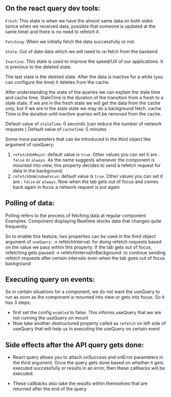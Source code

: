 ## On the react query dev tools:

`Fresh`: This state is when we have the almost same data on both sides (since when we received data, possible that someone is updated at the same time) and there is no need to refetch it.

`Fetching`: When we initially fetch the data successfully or not.

`Stale`: Out of date data which we will need to re-fetch from the backend.

`Inactive`: This state is used to improve the speed/UX of our applications. It is previous to the deleted state.

The last state is the deleted state. After the data is inactive for a while (you can configure the time) it deletes from the cache.

After understanding the state of the queries we can explain the stale time and cache time. StaleTime is the duration of the transition from a fresh to a stale state. If we are in the fresh state we will get the data from the cache only, but if we are in the stale state we may do a background fetch. cache Time is the duration until inactive queries will be removed from the cache.

Default value of `staleTime`: 0 seconds (can reduce the number of network requests )
Default value of `cacheTime`: 5 minutes

Some more parameters that can be introduced in the third object like argument of useQuery:

1. `refetchOnMount`: default value is `true`. Other values you can set it are : `false` or `always`. As the name suggests whenever the component is mounted into view, this property decides to send a refetch request for data in the background.
2. `refetchOnWindowFocus`: default value is `true`. Other values you can set it are : `false` or `always`. Now when the tab gets out of focus and comes back again in focus a network request is put again.

## Polling of data:

Polling refers to the process of fetching data at regular component
Examples: Component displaying Realtime stocks data that changes quite frequently.

So to enable this feature, two properties can be used in the third object argument of `useQuery`:
-> refetchInterval: for doing refetch requests based on the value we pass within this property. If the tab gets out of focus,
refetching gets paused
-> refetchIntervalInBackground: to continue sending refetch requests after certain intervals even when the tab goes out of focus background

## Executing query on events:

So in certain situations for a component, we do not want the useQuery to run as soon as the component is mounted into view or gets into focus.
So it has 3 steps:

- first set the config `enabled` to false. This informs useQuery that we are not running the useQuery on mount
- Now take another destructured property called as `refetch` on left side of useQuery that will help us in executing the useQuery on certain event


## Side effects after the API query gets done:
- React query allows you to attach onSuccess and onError parameters in the third argument. Once the query gets done based on whether it gets executed successfully or results in an error, then these callbacks will be executed.

- These callbacks also take the results within themselves that are returned after the end of the query